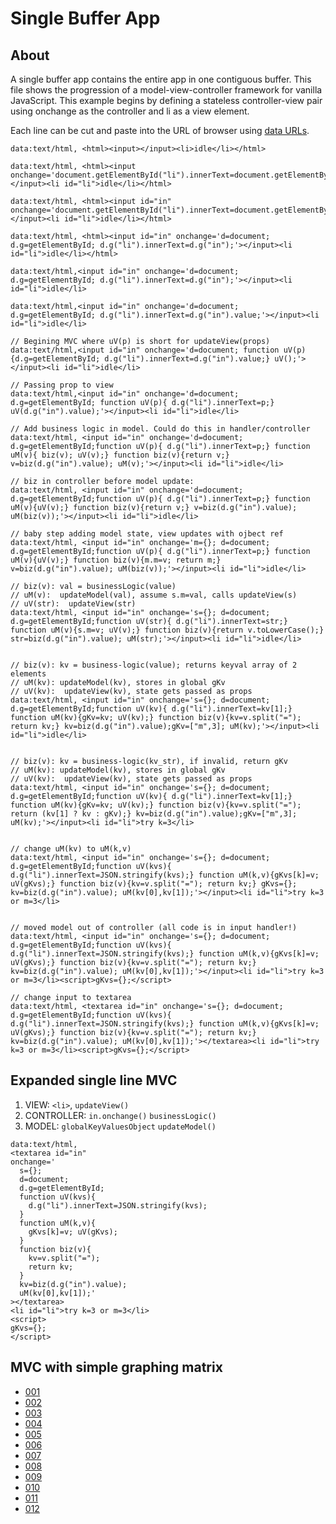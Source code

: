 # Single Buffer App

## About
A single buffer app contains the entire app in one contiguous buffer. This file shows the progression of a 
model-view-controller framework for vanilla JavaScript. This example begins by defining a stateless
controller-view pair using onchange as the controller and li as a view element.

Each line can be cut and paste into the URL of browser using 
[data URLs](https://developer.mozilla.org/en-US/docs/Web/HTTP/Basics_of_HTTP/Data_URIs).


```
data:text/html, <html><input></input><li>idle</li></html>

data:text/html, <html><input onchange='document.getElementById("li").innerText=document.getElementById("in");'></input><li id="li">idle</li></html>

data:text/html, <html><input id="in" onchange='document.getElementById("li").innerText=document.getElementById("in");'></input><li id="li">idle</li></html>

data:text/html, <html><input id="in" onchange='d=document; d.g=getElementById; d.g("li").innerText=d.g("in");'></input><li id="li">idle</li></html>

data:text/html,<input id="in" onchange='d=document; d.g=getElementById; d.g("li").innerText=d.g("in");'></input><li id="li">idle</li>

data:text/html,<input id="in" onchange='d=document; d.g=getElementById; d.g("li").innerText=d.g("in").value;'></input><li id="li">idle</li>

// Begining MVC where uV(p) is short for updateView(props)
data:text/html,<input id="in" onchange='d=document; function uV(p){d.g=getElementById; d.g("li").innerText=d.g("in").value;} uV();'></input><li id="li">idle</li>

// Passing prop to view
data:text/html,<input id="in" onchange='d=document; d.g=getElementById; function uV(p){ d.g("li").innerText=p;} uV(d.g("in").value);'></input><li id="li">idle</li>

// Add business logic in model. Could do this in handler/controller
data:text/html, <input id="in" onchange='d=document; d.g=getElementById;function uV(p){ d.g("li").innerText=p;} function uM(v){ biz(v); uV(v);} function biz(v){return v;} v=biz(d.g("in").value); uM(v);'></input><li id="li">idle</li>

// biz in controller before model update:
data:text/html, <input id="in" onchange='d=document; d.g=getElementById;function uV(p){ d.g("li").innerText=p;} function uM(v){uV(v);} function biz(v){return v;} v=biz(d.g("in").value); uM(biz(v));'></input><li id="li">idle</li>

// baby step adding model state, view updates with ojbect ref
data:text/html, <input id="in" onchange='m={}; d=document; d.g=getElementById;function uV(p){ d.g("li").innerText=p;} function uM(v){uV(v);} function biz(v){m.m=v; return m;} v=biz(d.g("in").value); uM(biz(v));'></input><li id="li">idle</li>

// biz(v): val = businessLogic(value)
// uM(v):  updateModel(val), assume s.m=val, calls updateView(s)
// uV(str):  updateView(str) 
data:text/html, <input id="in" onchange='s={}; d=document; d.g=getElementById;function uV(str){ d.g("li").innerText=str;} function uM(v){s.m=v; uV(v);} function biz(v){return v.toLowerCase();} str=biz(d.g("in").value); uM(str);'></input><li id="li">idle</li>


// biz(v): kv = business-logic(value); returns keyval array of 2 elements
// uM(kv): updateModel(kv), stores in global gKv
// uV(kv):  updateView(kv), state gets passed as props
data:text/html, <input id="in" onchange='s={}; d=document; d.g=getElementById;function uV(kv){ d.g("li").innerText=kv[1];} function uM(kv){gKv=kv; uV(kv);} function biz(v){kv=v.split("="); return kv;} kv=biz(d.g("in").value);gKv=["m",3]; uM(kv);'></input><li id="li">idle</li>


// biz(v): kv = business-logic(kv_str), if invalid, return gKv
// uM(kv): updateModel(kv), stores in global gKv
// uV(kv):  updateView(kv), state gets passed as props
data:text/html, <input id="in" onchange='s={}; d=document; d.g=getElementById;function uV(kv){ d.g("li").innerText=kv[1];} function uM(kv){gKv=kv; uV(kv);} function biz(v){kv=v.split("="); return (kv[1] ? kv : gKv);} kv=biz(d.g("in").value);gKv=["m",3]; uM(kv);'></input><li id="li">try k=3</li>


// change uM(kv) to uM(k,v)
data:text/html, <input id="in" onchange='s={}; d=document; d.g=getElementById;function uV(kvs){ d.g("li").innerText=JSON.stringify(kvs);} function uM(k,v){gKvs[k]=v; uV(gKvs);} function biz(v){kv=v.split("="); return kv;} gKvs={}; kv=biz(d.g("in").value); uM(kv[0],kv[1]);'></input><li id="li">try k=3 or m=3</li>


// moved model out of controller (all code is in input handler!) 
data:text/html, <input id="in" onchange='s={}; d=document; d.g=getElementById;function uV(kvs){ d.g("li").innerText=JSON.stringify(kvs);} function uM(k,v){gKvs[k]=v; uV(gKvs);} function biz(v){kv=v.split("="); return kv;} kv=biz(d.g("in").value); uM(kv[0],kv[1]);'></input><li id="li">try k=3 or m=3</li><script>gKvs={};</script>

// change input to textarea
data:text/html, <textarea id="in" onchange='s={}; d=document; d.g=getElementById;function uV(kvs){ d.g("li").innerText=JSON.stringify(kvs);} function uM(k,v){gKvs[k]=v; uV(gKvs);} function biz(v){kv=v.split("="); return kv;} kv=biz(d.g("in").value); uM(kv[0],kv[1]);'></textarea><li id="li">try k=3 or m=3</li><script>gKvs={};</script>

```

## Expanded single line MVC

1. VIEW: `<li>`, `updateView()`
2. CONTROLLER: `in.onchange()` `businessLogic()`
3. MODEL: `globalKeyValuesObject` `updateModel()`
```
data:text/html,
<textarea id="in"
onchange='
  s={};
  d=document;
  d.g=getElementById;
  function uV(kvs){
    d.g("li").innerText=JSON.stringify(kvs);
  }
  function uM(k,v){
    gKvs[k]=v; uV(gKvs);
  }
  function biz(v){
    kv=v.split("="); 
    return kv;
  } 
  kv=biz(d.g("in").value);
  uM(kv[0],kv[1]);'
></textarea>
<li id="li">try k=3 or m=3</li>
<script>
gKvs={};
</script>
```

## MVC with simple graphing matrix 

- [001](./ver/index-001.html)
- [002](./ver/index-002.html)
- [003](./ver/index-003.html)
- [004](./ver/index-004.html)
- [005](./ver/index-005.html)
- [006](./ver/index-006.html)
- [007](./ver/index-007.html)
- [008](./ver/index-008.html)
- [009](./ver/index-009.html)
- [010](./ver/index-010.html)
- [011](./ver/index-011.html)
- [012](./ver/index-012.html)
